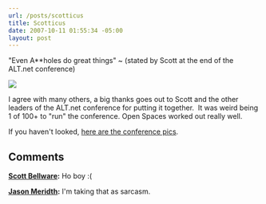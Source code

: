 ```yaml
---
url: /posts/scotticus
title: Scotticus
date: 2007-10-11 01:55:34 -05:00
layout: post
---
```


"Even A**holes do great things" ~ (stated by Scott at the end of the ALT.net conference)

![](http://farm3.static.flickr.com/2412/1515391370_aa508c7f84.jpg?v=1191889067)

I agree with many others, a big thanks goes out to Scott and the other leaders of the ALT.net conference for putting it together.  It was weird being 1 of 100+ to "run" the conference. Open Spaces worked out really well.

If you haven't looked, [here are the conference pics](http://www.flickr.com/groups/altnetconf/).

## Comments

**[Scott Bellware](#159 "2007-10-11 02:46:19"):** Ho boy :(

**[Jason Meridth](#160 "2007-10-11 02:53:56"):** I'm taking that as sarcasm.
